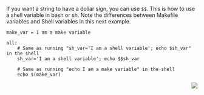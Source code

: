 If you want a string to have a dollar sign, you can use `$$`. This is how to use a shell variable in bash or sh. Note the differences between Makefile variables and Shell variables in this next example.

```make
make_var = I am a make variable

all:
	# Same as running "sh_var='I am a shell variable'; echo $sh_var" in the shell
	sh_var='I am a shell variable'; echo $$sh_var

	# Same as running "echo I am a make variable" in the shell
	echo $(make_var)
```

<p align="right">
	<a href="https://github.com/AmrElsayyad/makefile-tutorial/tree/main/EX018%20-%20Error%20Handling" id="EX018">
		<img src="https://img.shields.io/badge/Next-EX018: Error Handling-blue.svg">
	</a>
</p>

